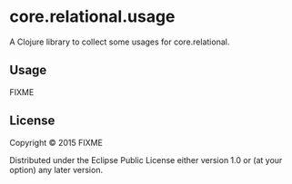# core.relational.usage

A Clojure library to collect some usages for core.relational.

## Usage

FIXME

## License

Copyright © 2015 FIXME

Distributed under the Eclipse Public License either version 1.0 or (at
your option) any later version.
